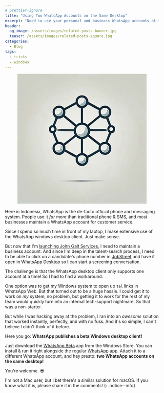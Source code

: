 ```yaml
---
# prettier-ignore
title: "Using Two WhatsApp Accounts on the Same Desktop"
excerpt: "Need to use your personal and business WhatsApp accounts at the same time on the same Windows desktop? Here's how!"
header:
  og_image: /assets/images/related-posts-banner.jpg
  teaser: /assets/images/related-posts-square.jpg
categories:
  - Blog
tags:
  - tricks
  - windows
---
```


<figure class="align-left drop-image">
    <img src="/assets/images/related-posts-square.jpg">
</figure>

Here in Indonesia, WhatsApp is the de-facto official phone and messaging system. People use it _far_ more than traditional phone & SMS, and most businesses maintain a WhatsApp account for customer service.

Since I spend so much time in front of my laptop, I make extensive use of the WhatsApp windows desktop client. Just make sense.

But now that I'm [launching John Galt Services](/betting-on-bali-my-journey-into-the-offshoring-business), I need to maintain a business account. And since I'm deep in the talent-search process, I need to be able to click on a candidate's phone number in [JobStreet](https://id.jobstreet.com/) and have it open in WhatsApp Desktop so I can start a screening conversation.

The challenge is that the WhatsApp desktop client only supports one account at a time! So I had to find a workaround.

One option was to get my Windows system to open up `tel` links in WhatsApp Web. But that turned out to be a huge hassle. I could get it to work on _my_ system, no problem, but getting it to work for the rest of my team would quickly turn into an internal tech-support nightmare. So that was a non-starter.

But while I was hacking away at the problem, I ran into an _awesome_ solution that worked instantly, perfectly, and with no fuss. And it's so simple, I can't believe I didn't think of it before.

Here you go: **WhatsApp publishes a beta Windows desktop client!**

Just download the [WhatsApp Beta](https://apps.microsoft.com/detail/9nbdxk71nk08) app from the Windows Store. You can install & run it right alongside the regular [WhatsApp](https://apps.microsoft.com/detail/9nksqgp7f2nh) app. Attach it to a different WhatsApp account, and hey presto: **two WhatsApp accounts on the same desktop!**

You're welcome. 😎

I'm not a Mac user, but I bet there's a similar solution for macOS. If you know what it is, please share it in the comments!
{: .notice--info}
